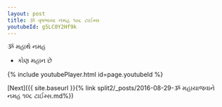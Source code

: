 ```yaml
---
layout: post
title: ૐ વૃષભાયા નમહ ૧૦૮ ટાઈમ્સ
youtubeId: g5LC0Y2Hf9k
---
```

 
 
 ૐ મહાથે નમહ  
 
 -  કોણ મહાન છે 
 
  
 
  
 
 
 
 
 
 


{% include youtubePlayer.html id=page.youtubeId %}
 
[Next]({{ site.baseurl }}{% link  split2/_posts/2016-08-29-ૐ મહાયાજવાને નમહ ૧૦૮ ટાઈમ્સ.md%})
 
